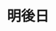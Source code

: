 ---
title: 明後日
description: 后天
kana: あさって
pronunciation: asaxtsute
tone: ②
type: 名词
pubDate: 2024-08-19 00:00:51
lessonIndex: 4
---